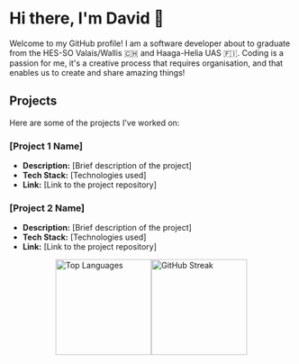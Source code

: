 # Hi there, I'm David 👋

Welcome to my GitHub profile! I am a software developer about to graduate from the HES-SO Valais/Wallis :switzerland: and Haaga-Helia UAS :finland:. Coding is a passion for me, it's a creative process that requires organisation, and that enables us to create and share amazing things!

## Projects

Here are some of the projects I've worked on:

### [Project 1 Name]
- **Description:** [Brief description of the project]
- **Tech Stack:** [Technologies used]
- **Link:** [Link to the project repository]

### [Project 2 Name]
- **Description:** [Brief description of the project]
- **Tech Stack:** [Technologies used]
- **Link:** [Link to the project repository]


<div style="display: flex; flex-wrap: wrap; align-items: flex-start; justify-content: center;">
  <img src="https://github-readme-stats.vercel.app/api/top-langs/?username=Gianou&layout=compact&theme=radical" alt="Top Languages" style="height: 170px;"/>
  <img src="https://github-readme-streak-stats.herokuapp.com/?user=Gianou&theme=radical" alt="GitHub Streak" style="height: 170px;"/>
</div>
